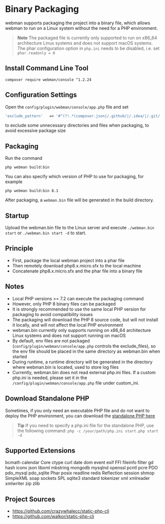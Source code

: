 # Binary Packaging

webman supports packaging the project into a binary file, which allows webman to run on a Linux system without the need for a PHP environment.

> **Note**
> The packaged file is currently only supported to run on x86_64 architecture Linux systems and does not support macOS systems.
> The phar configuration option in `php.ini` needs to be disabled, i.e. set `phar.readonly = 0`

## Install Command Line Tool
`composer require webman/console ^1.2.24`

## Configuration Settings
Open the `config/plugin/webman/console/app.php` file and set 
```php
'exclude_pattern'   => '#^(?!.*(composer.json|/.github/|/.idea/|/.git/|/.setting/|/runtime/|/vendor-bin/|/build/|vendor/webman/admin))(.*)$#'
```
to exclude some unnecessary directories and files when packaging, to avoid excessive package size

## Packaging
Run the command
```
php webman build:bin
```
You can also specify which version of PHP to use for packaging, for example
```
php webman build:bin 8.1
```

After packaging, a `webman.bin` file will be generated in the build directory.

## Startup
Upload the webman.bin file to the Linux server and execute `./webman.bin start` or `./webman.bin start -d` to start.

## Principle
* First, package the local webman project into a phar file
* Then remotely download php8.x.micro.sfx to the local machine
* Concatenate php8.x.micro.sfx and the phar file into a binary file

## Notes
* Local PHP versions >= 7.2 can execute the packaging command
* However, only PHP 8 binary files can be packaged
* It is strongly recommended to use the same local PHP version for packaging to avoid compatibility issues
* The packaging will download the PHP 8 source code, but will not install it locally, and will not affect the local PHP environment
* webman.bin currently only supports running on x86_64 architecture Linux systems and does not support running on macOS
* By default, env files are not packaged (`config/plugin/webman/console/app.php` controls the exclude_files), so the env file should be placed in the same directory as webman.bin when started
* During runtime, a runtime directory will be generated in the directory where webman.bin is located, used to store log files
* Currently, webman.bin does not read external php.ini files. If a custom php.ini is needed, please set it in the `/config/plugin/webman/console/app.php` file under custom_ini.

## Download Standalone PHP
Sometimes, if you only need an executable PHP file and do not want to deploy the PHP environment, you can download the [standalone PHP here](https://www.workerman.net/download)

> **Tip**
> If you need to specify a php.ini file for the standalone PHP, use the following command: `php -c /your/path/php.ini start.php start -d`

## Supported Extensions
bcmath
calendar
Core
ctype
curl
date
dom
event
exif
FFI
fileinfo
filter
gd
hash
iconv
json
libxml
mbstring
mongodb
mysqlnd
openssl
pcntl
pcre
PDO
pdo_mysql
pdo_sqlite
Phar
posix
readline
redis
Reflection
session
shmop
SimpleXML
soap
sockets
SPL
sqlite3
standard
tokenizer
xml
xmlreader
xmlwriter
zip
zlib

## Project Sources

- https://github.com/crazywhalecc/static-php-cli
- https://github.com/walkor/static-php-cli